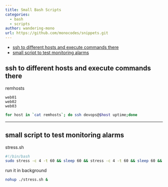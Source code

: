 ```yaml
---
title: Small Bash Scripts
categories:
  - bash
  - scripts
author: wandering-mono
url: https://github.com/monocodes/snippets.git
---
```


- [ssh to different hosts and execute commands there](#ssh-to-different-hosts-and-execute-commands-there)
- [small script to test monitoring alarms](#small-script-to-test-monitoring-alarms)

## ssh to different hosts and execute commands there

remhosts

```properties
web01
web02
web03
```

```sh
for host in `cat remhosts`; do ssh devops@$host uptime;done
```

---

## small script to test monitoring alarms

stress.sh

```sh
#!/bin/bash
sudo stress -c 4 -t 60 && sleep 60 && stress -c 4 -t 60 && sleep 60 && stress -c 4 -t 360 && sleep  && stress -c 4 -t 460 && sleep 30 && stress -c 4 -t 360 && sleep 60
```

run it in background

```sh
nohup ./stress.sh &
```
